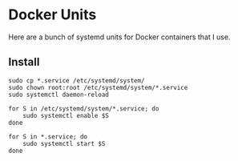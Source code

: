 # Docker Units

Here are a bunch of systemd units for Docker containers that I use.

## Install

```
sudo cp *.service /etc/systemd/system/
sudo chown root:root /etc/systemd/system/*.service
sudo systemctl daemon-reload

for S in /etc/systemd/system/*.service; do
    sudo systemctl enable $S
done

for S in *.service; do
    sudo systemctl start $S
done
```

